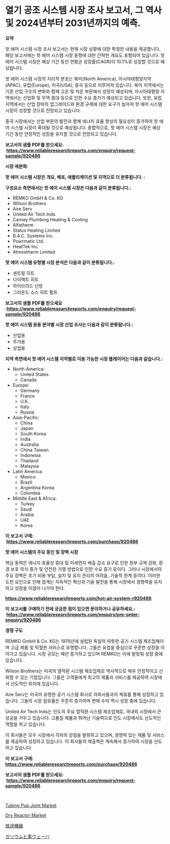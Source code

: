 <p><h1>열기 공조 시스템 시장 조사 보고서, 그 역사 및 2024년부터 2031년까지의 예측.</h1></p><p><strong>요약</strong></p>
<p><p>핫 에어 시스템 시장 조사 보고서는 현재 시장 상황에 대한 특정한 내용을 제공합니다. 해당 보고서에는 핫 에어 시스템 시장 동향에 대한 간략한 개요도 포함되어 있습니다. 핫 에어 시스템 시장은 예상 기간 동안 연평균 성장률(CAGR)이 10.1%로 성장할 것으로 예상됩니다.</p><p>핫 에어 시스템 시장의 지리적 분포는 북미(North America), 아시아태평양지역(APAC), 유럽(Europe), 미국(USA), 중국 등으로 이루어져 있습니다. 북미 지역에서는 기존 산업 구조의 변화와 함께 고온 및 저온 부문에서 성장이 예상되며, 아시아태평양 지역에서는 산업화 및 무역 증대 등으로 인한 수요 증가가 예상되고 있습니다. 또한, 유럽 지역에서는 산업 장비의 업그레이드와 환경 규제에 대한 요구가 높아져 핫 에어 시스템 시장이 성장할 것으로 전망되고 있습니다.</p><p>중국 시장에서는 산업 부문의 발전과 함께 에너지 효율 향상의 필요성이 증가하여 핫 에어 시스템 시장이 확대될 것으로 예상됩니다. 종합적으로, 핫 에어 시스템 시장은 예상 기간 동안 안정적인 성장을 유지할 것으로 전망되고 있습니다.</p></p>
<p><strong>보고서의 샘플 PDF를 받으세요: &nbsp;<a href="https://www.reliableresearchreports.com/enquiry/request-sample/920486">https://www.reliableresearchreports.com/enquiry/request-sample/920486</a></strong></p>
<p><strong>시장 세분화:</strong></p>
<p><strong> 핫 에어 시스템 시장은 개요, 배포, 애플리케이션 및 지역으로 더 분류됩니다. :</strong></p>
<p><strong>구성요소 측면에서는 핫 에어 시스템 시장은 다음과 같이 분류됩니다.:</strong></p>
<p><ul><li>REMKO GmbH & Co. KG</li><li>Wilson Brothers</li><li>Aire Serv</li><li>United Air Tech Inds</li><li>Carney Plumbing Heating & Cooling</li><li>Alfatherm</li><li>Status Heating Limited</li><li>B.A.C. Systems Inc.</li><li>Powrmatic Ltd.</li><li>HeatTek Inc.</li><li>Atmostherm Limited</li></ul></p>
<p><strong> 핫 에어 시스템 유형별 시장 분석은 다음과 같이 분류됩니다.:</strong></p>
<p><ul><li>센트럴 히트</li><li>다이렉트 히트</li><li>하이브리드 난방</li><li>그라운드 소스 히트 펌프</li></ul></p>
<p><strong>보고서의 샘플 PDF를 받으세요 :<a href="https://www.reliableresearchreports.com/enquiry/request-sample/920486">https://www.reliableresearchreports.com/enquiry/request-sample/920486</a></strong></p>
<p><strong> 핫 에어 시스템 응용 분야별 시장 산업 조사는 다음과 같이 분류됩니다.:</strong></p>
<p><ul><li>산업용</li><li>주거용</li><li>상업용</li></ul></p>
<p><strong>지역 측면에서 핫 에어 시스템 지역별로 이용 가능한 시장 플레이어는 다음과 같습니다.:</strong></p>
<p><ul>
    <li>
        North America:
        <ul>
            <li>United States</li>
            <li>Canada</li>
        </ul>
    </li>
    <li>
        Europe:
        <ul>
            <li>Germany</li>
            <li>France</li>
            <li>U.K.</li>
            <li>Italy</li>
            <li>Russia</li>
        </ul>
    </li>
    <li>
        Asia-Pacific:
        <ul>
            <li>China</li>
            <li>Japan</li>
            <li>South Korea</li>
            <li>India</li>
            <li>Australia</li>
            <li>China Taiwan</li>
            <li>Indonesia</li>
            <li>Thailand</li>
            <li>Malaysia</li>
        </ul>
    </li>
    <li>
        Latin America:
        <ul>
            <li>Mexico</li>
            <li>Brazil</li>
            <li>Argentina Korea</li>
            <li>Colombia</li>
        </ul>
    </li>
    <li>
        Middle East & Africa:
        <ul>
            <li>Turkey</li>
            <li>Saudi</li>
            <li>Arabia</li>
            <li>UAE</li>
            <li>Korea</li>
        </ul>
    </li>
    </ul></p>
<p><strong>이 보고서 구매: &nbsp;<a href="https://www.reliableresearchreports.com/purchase/920486">https://www.reliableresearchreports.com/purchase/920486</a></strong></p>
<p><strong>핫 에어 시스템의 주요 동인 및 장벽 시장</strong></p>
<p><p>핵심 동력은 에너지 효율성 증대 및 미세먼지 배출 감소 요구로 인한 정부 규제 강화, 환경 보호 의식 증가 및 안전한 가열 방법으로 인한 수요 증가 등이다. 그러나 시장에서의 주요 장벽은 초기 비용 부담, 설치 및 유지 관리의 어려움, 기술적 한계 등이다. 이러한 도전 요인으로 인해 업계는 지속적인 혁신과 기술 발전을 통해 시장에서 경쟁력을 유지하고 성장을 이끌어 나가야 한다.</p></p>
<p><strong><a href="https://www.reliableresearchreports.com/hot-air-system-r920486">https://www.reliableresearchreports.com/hot-air-system-r920486</a></strong></p>
<p><strong>이 보고서를 구매하기 전에 궁금한 점이 있으면 문의하거나 공유하세요.: &nbsp;<a href="https://www.reliableresearchreports.com/enquiry/pre-order-enquiry/920486">https://www.reliableresearchreports.com/enquiry/pre-order-enquiry/920486</a></strong></p>
<p><strong>경쟁 구도</strong></p>
<p><p>REMKO GmbH & Co. KG는 1976년에 설립된 독일의 따뜻한 공기 시스템 제조업체이며 고급 제품 및 탁월한 서비스로 유명합니다. 그들은 유럽을 중심으로 꾸준한 성장을 이어가고 있습니다. 시장 규모는 매년 증가하고 있으며 REMKO는 이에 발맞춰 성장 중에 있습니다.</p><p>Wilson Brothers는 미국의 열적환 시스템 제조업체로 역사적으로 매우 안정적이고 신뢰할 수 있는 기업입니다. 그들은 고객들에게 최고의 제품과 서비스를 제공하여 시장에서 선도적인 위치에 있습니다. </p><p>Aire Serv는 미국의 유명한 공기 시스템 회사로 자회사들과의 제휴를 통해 성장하고 있습니다. 그들의 시장 점유율은 꾸준히 증가하며 판매 수익 역시 성장 중에 있습니다. </p><p>United Air Tech Inds는 인도의 주요 열적환 시스템 제조업체로, 국내외 시장에서 큰 성공을 거두고 있습니다. 고품질 제품과 뛰어난 기술력으로 인도 시장에서도 선도적인 역할을 하고 있습니다.</p><p>이 회사들은 모두 시장에서 각자의 강점을 발휘하고 있으며, 경쟁력 있는 제품 및 서비스를 제공하여 성장하고 있습니다. 이 회사들의 매출액은 계속해서 증가하여 시장을 선도하고 있습니다.</p></p>
<p><strong>이 보고서 구매: &nbsp; <a href="https://www.reliableresearchreports.com/purchase/920486">https://www.reliableresearchreports.com/purchase/920486</a></strong></p>
<p><strong>보고서의 샘플 PDF를 받으세요: &nbsp;<a href="https://www.reliableresearchreports.com/enquiry/request-sample/920486">https://www.reliableresearchreports.com/enquiry/request-sample/920486</a></strong><strong></strong></p>
<p>&nbsp;</p>
<p><p><a href="https://github.com/seekum/Market-Research-Report-List-2/blob/main/tubing-pup-joint-market.md">Tubing Pup Joint Market</a></p><p><a href="https://github.com/nancykennedykellievqfqt2/Market-Research-Report-List-2/blob/main/dry-reactor-market.md">Dry Reactor Market</a></p><p><a href="https://github.com/zjkmgcs938405/Market-Research-Report-List-1/blob/main/691464630481.md">放送機器</a></p><p><a href="https://github.com/schmahlson/Market-Research-Report-List-1/blob/main/297281630484.md">ガリウムヒ素ウェーハ</a></p></p>